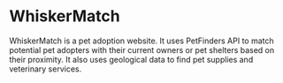 # WhiskerMatch
WhiskerMatch is a pet adoption website.
It uses PetFinders API to match potential pet adopters with their current owners or pet shelters based on their proximity. It also uses geological data to find pet supplies and veterinary services. 
